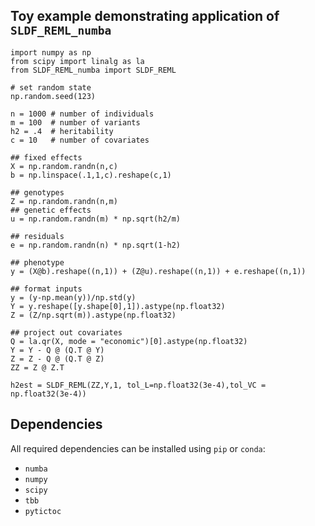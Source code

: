 
## Toy example demonstrating application of `SLDF_REML_numba` 


```python3
import numpy as np
from scipy import linalg as la
from SLDF_REML_numba import SLDF_REML

# set random state
np.random.seed(123)

n = 1000 # number of individuals
m = 100  # number of variants
h2 = .4  # heritability
c = 10   # number of covariates

## fixed effects
X = np.random.randn(n,c)
b = np.linspace(.1,1,c).reshape(c,1)

## genotypes
Z = np.random.randn(n,m)
## genetic effects
u = np.random.randn(m) * np.sqrt(h2/m)

## residuals
e = np.random.randn(n) * np.sqrt(1-h2)

## phenotype
y = (X@b).reshape((n,1)) + (Z@u).reshape((n,1)) + e.reshape((n,1))

## format inputs
y = (y-np.mean(y))/np.std(y)
Y = y.reshape([y.shape[0],1]).astype(np.float32)
Z = (Z/np.sqrt(m)).astype(np.float32)

## project out covariates
Q = la.qr(X, mode = "economic")[0].astype(np.float32)
Y = Y - Q @ (Q.T @ Y)
Z = Z - Q @ (Q.T @ Z)
ZZ = Z @ Z.T

h2est = SLDF_REML(ZZ,Y,1, tol_L=np.float32(3e-4),tol_VC = np.float32(3e-4))
```

## Dependencies

All required dependencies can be installed using `pip` or `conda`:

- `numba`
- `numpy`
- `scipy`
- `tbb`
- `pytictoc`
